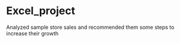 # Excel_project
Analyzed sample store sales and recommended them some steps to increase their growth
